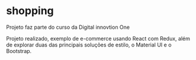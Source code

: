 # shopping
Projeto faz parte do curso da Digital innovtion One

Projeto realizado, exemplo de e-commerce usando React com Redux, além de explorar duas das principais soluções de estilo, o Material UI e o Bootstrap. 

